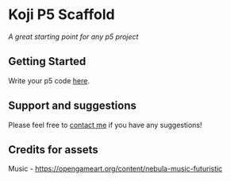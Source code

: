 # Koji P5 Scaffold

*A great starting point for any p5 project*

## Getting Started
Write your p5 code [here](#~/frontend/pages/HomePage/index.js).

## Support and suggestions
Please feel free to [contact me](https://gokoji.com/profile/jones) if you have any suggestions!   

## Credits for assets
Music - https://opengameart.org/content/nebula-music-futuristic